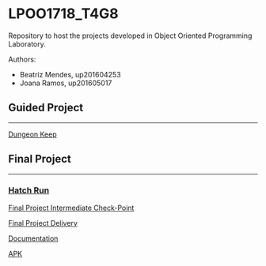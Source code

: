 # LPOO1718_T4G8

Repository to host the projects developed in Object Oriented Programming Laboratory.

Authors:
* Beatriz Mendes, up201604253 
* Joana Ramos, up201605017

## Guided Project
---
[Dungeon Keep](https://github.com/joanasmramos/LPOO1718_T4G8/tree/master/Guided%20Project)



## Final Project
---
### [Hatch Run](https://github.com/joanasmramos/LPOO1718_T4G8/tree/master/HatchRun)

[Final Project Intermediate Check-Point](https://github.com/joanasmramos/LPOO1718_T4G8/blob/Intemidiate_Check_Final_Project/HatchRun/Intermediate%20Check-Point/Intermediate%20Check-Point.pdf)

[Final Project Delivery](https://github.com/joanasmramos/LPOO1718_T4G8/blob/master/HatchRun/report/hatchrunsubmission.pdf)

[Documentation](https://joanasmramos.github.io/LPOO1718_T4G8/)

[APK](https://github.com/joanasmramos/LPOO1718_T4G8/tree/finalRelease/HatchRun/apk)
